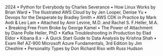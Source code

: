 2024
• Python for Everybody by Charles Severance
• How Linux Works by Brian Ward
• The Illustrated AWS Cloud by by Jen Looper, Denise Yu 
• Devops for the Desperate by Bradley Smith
• AWS CDK in Practice by Mark Avdi & Leo Lam
• Attached by Amir Levine, M.D. and Rachel S.  F.Heller, M.A.
• Breaking Free From Broke by George Kamel
• The Power of Attachment by Diane Polle Heller, PhD
• Kafka Troubleshooting in Production by Elad Eldor
• Kibana 8.x - A Quick Start Guide to Data Analysis by Krishna Shah
• Exam Ref AZ-900 Microsoft Azure Fundamentals, 3rd Edition by Jim Cheshire
• Personality Types by Don Richard Riso with Russ Hudson